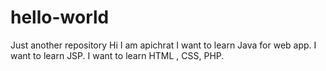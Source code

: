 # hello-world
Just another repository
Hi I am apichrat
I want to learn Java for web app.
I want to learn JSP.
I want to learn HTML , CSS, PHP.

